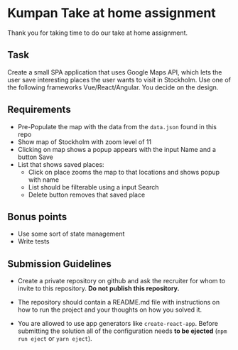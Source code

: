 # Kumpan Take at home assignment

Thank you for taking time to do our take at home assignment. 

## Task

Create a small SPA application that uses Google Maps API, which lets the user save interesting places the user wants to visit in Stockholm. Use one of the following frameworks Vue/React/Angular. You decide on the design.

## Requirements
- Pre-Populate the map with the data from the `data.json` found in this repo
- Show map of Stockholm with zoom level of 11
- Clicking on map shows a popup appears with the input Name and a button Save
- List that shows saved places: 
  - Click on place zooms the map to that locations and shows popup with name 
  - List should be filterable using a input Search 
  - Delete button removes that saved place


## Bonus points
- Use some sort of state management 
- Write tests

## Submission Guidelines

* Create a private repository on github and ask the recruiter for whom to invite to this repository. **Do not publish this repository.**

* The repository should contain a README.md file with instructions on how to run the project and your thoughts on how you solved it.
* You are allowed to use app generators like `create-react-app`. Before submitting the solution all of the configuration needs **to be ejected** (`npm run eject` or `yarn eject`).
